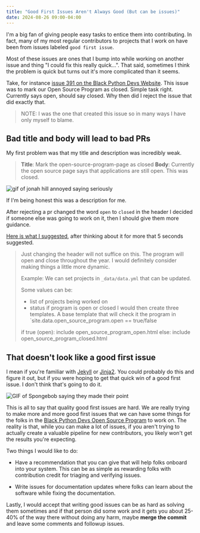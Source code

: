 ```yaml
---
title: "Good First Issues Aren't Always Good (But can be issues)"
date: 2024-08-26 09:00-04:00
---
```


I'm a big fan of giving people easy tasks to entice them into contributing. In fact, many of my most regular contributors to projects that I work on have been from issues labeled `good first issue`.

Most of these issues are ones that I bump into while working on another issue and thing "I could fix this really quick...". That said, sometimes I think the problem is quick but turns out it's more complicated than it seems.

Take, for instance [issue 391 on the Black Python Devs Website][gh issue]. This issue was to mark our Open Source Program as closed. Simple task right. Currently says open, should say closed. Why then did I reject the issue that did exactly that.

> NOTE:
> I was the one that created this issue so in many ways I have only myself to blame.

## Bad title and body will lead to bad PRs

My first problem was that my title and description was incredibly weak.

> **Title**: Mark the open-source-program-page as closed
> **Body**: Currently the open source page says that applications are still open. This was closed.

![gif of jonah hill annoyed saying seriously](https://media1.tenor.com/m/FRU2yGmIf1YAAAAd/seriously.gif)

If I'm being honest this was a description for me.

After rejecting a pr changed the word `open` to `closed` in the header I decided if someone else was going to work on it, then I should give them more guidance.

[Here is what I suggested][gh issue], after thinking about it for more that 5 seconds suggested.

> Just changing the header will not suffice on this.
> The program will open and close throughout the year. I would definitely consider making things a little more dynamic.
>
> Example:
> We can set projects in `_data/data.yml` that can be updated.
>
> Some values can be:
>
> - list of projects being worked on
> - status if program is open or closed
>   I would then create three templates.
>   A base template that will check it the program in `site.data.open_source_program.open == true/false
>
> if true (open):
> include open_source_program_open.html
> else:
> include open_source_program_closed.html

## That doesn't look like a good first issue

I mean if you're familiar with [Jekyll][3391-0001] or [Jinja2][Jinja2]. You could probably do this and figure it out, but if you were hoping to get that quick win of a good first issue. I don't think that's going to do it.

![GIF of Spongebob saying they made their point](https://media1.tenor.com/m/nSZU74yBJdMAAAAd/spongebob-there-i-think-i-made-my-point.gif)

This is all to say that quality good first issues are hard. We are really trying to make more and more good first issues that we can have some things for the folks in the [Black Python Devs Open Source Program](https://blackpythondevs.com/open-source-program) to work on. The reality is that, while you can make a lot of issues, if you aren't trying to actually create a valuable pipeline for new contributors, you likely won't get the results you're expecting.

Two things I would like to do:

- Have a recommendation that you can give that will help folks onboard into your system. This can be as simple as rewarding folks with contribution credit for triaging and verifying issues.

- Write issues for documentation updates where folks can learn about the software while fixing the documentation.

Lastly, I would accept that writing good issues can be as hard as solving them sometimes and if that person did some work and it gets you about 25-40% of the way there without doing any harm, maybe **merge the commit** and leave some comments and followup issues.

[gh issue]: https://github.com/blackpythondevs/blackpythondevs.github.io/issues/391
[3391-0001]: https://jekyllrb.com/
[Jinja2]: https://jinja.palletsprojects.com/en/3.0.x/

<!-- Report:
(47:31:19): [Jekyll](ruby jekyll) => https://jekyllrb.com/
(47:54:18): [Jinja](jinja2) => https://jekyllrb.com/
(0:54:18): Processed: 2 links, 0 errors.
-->
